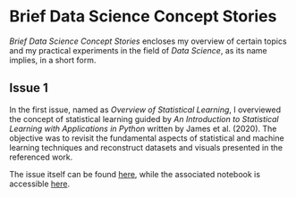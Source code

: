 # Brief Data Science Concept Stories

_Brief Data Science Concept Stories_ encloses my overview of certain topics and my practical experiments in the field of _Data Science_, as its name implies, in a short form.

## Issue 1

In the first issue, named as _Overview of Statistical Learning_, I overviewed the concept of statistical learning guided by _An Introduction to Statistical Learning with Applications in Python_ written by James et al. (2020). The objective was to revisit the fundamental aspects of statistical and machine learning techniques and reconstruct datasets and visuals presented in the referenced work.

The issue itself can be found [here](./overview-of-statistical-learning/Brief%20Data%20Science%20Concepts%20-%20Overview%20of%20Statistical%20Learning.pdf), while the associated notebook is accessible [here](https://colab.research.google.com/github/matthew-balogh/bdsc/blob/main/overview-of-statistical-learning/overview-of-statistical-learning.ipynb).

